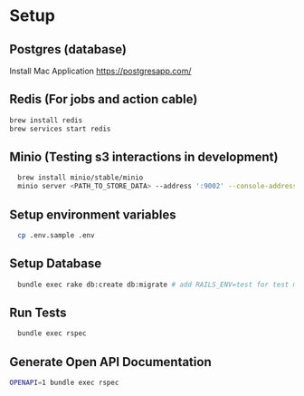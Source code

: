 # Setup

## Postgres (database)
Install Mac Application 
https://postgresapp.com/

## Redis (For jobs and action cable)
```bash
brew install redis
brew services start redis
```

## Minio (Testing s3 interactions in development)
```bash
  brew install minio/stable/minio
  minio server <PATH_TO_STORE_DATA> --address ':9002' --console-address ':9001'
```

## Setup environment variables
```bash
  cp .env.sample .env
```

## Setup Database
```bash
  bundle exec rake db:create db:migrate # add RAILS_ENV=test for test migrations
```

## Run Tests
```bash
  bundle exec rspec
```

## Generate Open API Documentation 
```bash
OPENAPI=1 bundle exec rspec
```